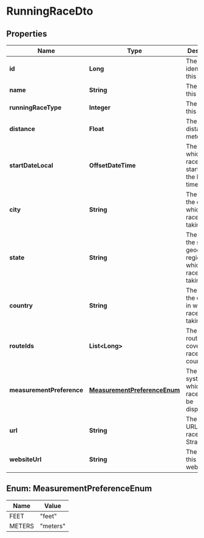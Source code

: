 

# RunningRaceDto


## Properties

Name | Type | Description | Notes
------------ | ------------- | ------------- | -------------
**id** | **Long** | The unique identifier of this race. |  [optional]
**name** | **String** | The name of this race. |  [optional]
**runningRaceType** | **Integer** | The type of this race. |  [optional]
**distance** | **Float** | The race&#39;s distance, in meters. |  [optional]
**startDateLocal** | **OffsetDateTime** | The time at which the race begins started in the local timezone. |  [optional]
**city** | **String** | The name of the city in which the race is taking place. |  [optional]
**state** | **String** | The name of the state or geographical region in which the race is taking place. |  [optional]
**country** | **String** | The name of the country in which the race is taking place. |  [optional]
**routeIds** | **List&lt;Long&gt;** | The set of routes that cover this race&#39;s course. |  [optional]
**measurementPreference** | [**MeasurementPreferenceEnum**](#MeasurementPreferenceEnum) | The unit system in which the race should be displayed. |  [optional]
**url** | **String** | The vanity URL of this race on Strava. |  [optional]
**websiteUrl** | **String** | The URL of this race&#39;s website. |  [optional]



## Enum: MeasurementPreferenceEnum

Name | Value
---- | -----
FEET | &quot;feet&quot;
METERS | &quot;meters&quot;



